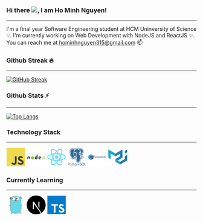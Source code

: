 ### Hi there <img src="https://raw.githubusercontent.com/MartinHeinz/MartinHeinz/master/wave.gif" width="30px">, I am Ho Minh Nguyen!

---

I'm a final year Software Engineering student at HCM Uninversity of Science 💡. I'm currently working on Web Development with NodeJS and ReactJS ✨. You can reach me at hominhnguyen315@gmail.com 📫

### Github Streak 🔥

---

[![GitHub Streak](https://github-readme-streak-stats.herokuapp.com/?user=nguyen315)](https://git.io/streak-stats)

### Github Stats ⚡

---

[![Top Langs](https://github-readme-stats.vercel.app/api/top-langs/?username=nguyen315&layout=compact)](https://github.com/anuraghazra/github-readme-stats)

### Technology Stack

---

<img src="https://github.com/devicons/devicon/blob/master/icons/javascript/javascript-original.svg" width=50 height=50/> <img src="https://github.com/devicons/devicon/blob/master/icons/nodejs/nodejs-original-wordmark.svg" width=50 height=50/> <img src="https://github.com/devicons/devicon/blob/master/icons/react/react-original.svg" width=50 height=50/> <img src="https://github.com/devicons/devicon/blob/master/icons/postgresql/postgresql-plain-wordmark.svg" width=50 height=50/> 
 <img src="https://github.com/devicons/devicon/blob/master/icons/sequelize/sequelize-original-wordmark.svg" width=50 height=50/> <img src="https://github.com/devicons/devicon/blob/master/icons/materialui/materialui-original.svg" width=50 height=50/> 

### Currently Learning

---

<img src="https://github.com/devicons/devicon/blob/master/icons/go/go-original.svg" width=50 height=50/> <img src="https://github.com/devicons/devicon/blob/master/icons/nextjs/nextjs-original.svg" width=50 height=50/> <img src="https://github.com/devicons/devicon/blob/master/icons/typescript/typescript-original.svg" width=50 height=50/>

